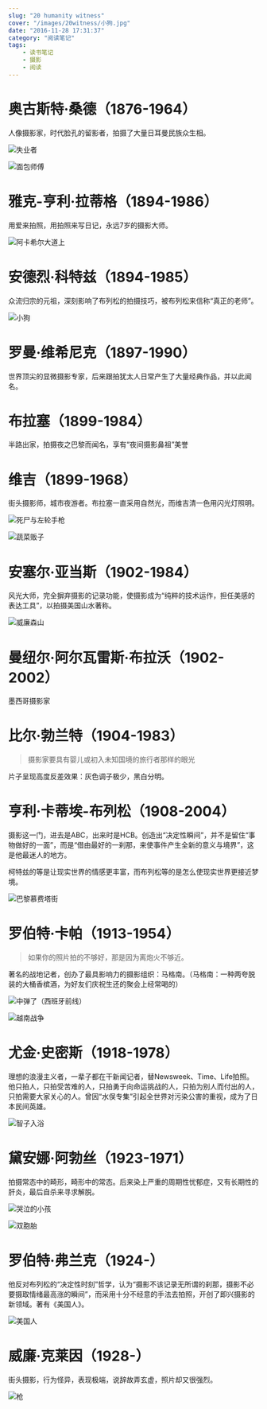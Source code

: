 ```yaml
---
slug: "20 humanity witness"
cover: "/images/20witness/小狗.jpg"
date: "2016-11-28 17:31:37"
category: "阅读笔记"
tags:
    - 读书笔记
    - 摄影
    - 阅读
---
```

# 奥古斯特·桑德（1876-1964）

人像摄影家，时代脸孔的留影者，拍摄了大量日耳曼民族众生相。

![失业者](/images/20witness/失业者.jpg)

![面包师傅](/images/20witness/面包师傅.jpg)

# 雅克-亨利·拉蒂格（1894-1986）

用爱来拍照，用拍照来写日记，永远7岁的摄影大师。

![阿卡希尔大道上](/images/20witness/阿卡希尔大道上.jpg)

# 安德烈·科特兹（1894-1985）

众流归宗的元祖，深刻影响了布列松的拍摄技巧，被布列松来信称“真正的老师”。

![小狗](/images/20witness/小狗.jpg)

# 罗曼·维希尼克（1897-1990）

世界顶尖的显微摄影专家，后来跟拍犹太人日常产生了大量经典作品，并以此闻名。

# 布拉塞（1899-1984）

半路出家，拍摄夜之巴黎而闻名，享有“夜间摄影鼻祖”美誉

# 维吉（1899-1968）

街头摄影师，城市夜游者。布拉塞一直采用自然光，而维吉清一色用闪光灯照明。

![死尸与左轮手枪](/images/20witness/死尸与左轮手枪.jpg)

![蔬菜贩子](/images/20witness/蔬菜贩子.jpeg)

# 安塞尔·亚当斯（1902-1984）

风光大师，完全摒弃摄影的记录功能，使摄影成为“纯粹的技术运作，担任美感的表达工具”，以拍摄美国山水著称。

![威廉森山](/images/20witness/威廉森山.jpg)

# 曼纽尔·阿尔瓦雷斯·布拉沃（1902-2002）

墨西哥摄影家

# 比尔·勃兰特（1904-1983）

> 摄影家要具有婴儿或初入未知国境的旅行者那样的眼光

片子呈现高度反差效果：灰色调子极少，黑白分明。

# 亨利·卡蒂埃-布列松（1908-2004）

摄影这一门，进去是ABC，出来时是HCB。创造出“决定性瞬间”，并不是留住“事物做好的一面”，而是“借由最好的一刹那，来使事件产生全新的意义与境界”，这是他最迷人的地方。

柯特兹的等是让现实世界的情感更丰富，而布列松等的是怎么使现实世界更接近梦境。

![巴黎慕费塔街](/images/20witness/巴黎慕费塔街.jpg)

# 罗伯特·卡帕（1913-1954）

> 如果你的照片拍的不够好，那是因为离炮火不够近。

著名的战地记者，创办了最具影响力的摄影组织：马格南。（马格南：一种两夸脱装的大桶香槟酒，为好友们庆祝生还的聚会上经常喝的）

![中弹了（西班牙前线）](/images/20witness/中弹了（西班牙前线）.jpg)

![越南战争](/images/20witness/越南战争.jpg)

# 尤金·史密斯（1918-1978）

理想的浪漫主义者，一辈子都在干新闻记者，替Newsweek、Time、Life拍照。他只拍人，只拍受苦难的人，只拍勇于向命运挑战的人，只拍为别人而付出的人，只拍需要大家关心的人。曾因“水俣专集”引起全世界对污染公害的重视，成为了日本民间英雄。

![智子入浴](/images/20witness/智子入浴.jpeg)

# 黛安娜·阿勃丝（1923-1971）

拍摄常态中的畸形，畸形中的常态。后来染上严重的周期性忧郁症，又有长期性的肝炎，最后自杀来寻求解脱。

![哭泣的小孩](/images/20witness/哭泣的小孩.jpg)

![双胞胎](/images/20witness/双胞胎.jpg)

# 罗伯特·弗兰克（1924-）

他反对布列松的“决定性时刻”哲学，认为“摄影不该记录无所谓的刹那，摄影不必要摄取情绪最高涨的瞬间”，而采用十分不经意的手法去拍照，开创了即兴摄影的新领域。著有《美国人》。

![美国人](/images/20witness/美国人.jpg)



# 威廉·克莱因（1928-）

街头摄影，行为怪异，表现极端，说辞故弄玄虚，照片却又很强烈。

![枪](/images/20witness/枪.jpeg)











